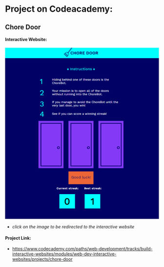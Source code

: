 # Project on Codeacademy:
## Chore Door

#### Interactive Website:
[![choredoor](choredoor.png)](https://s3.amazonaws.com/codecademy-content/projects/chore-door/chore-door-final/index.html)
- *click on the image to be redirected to the interactive website*

#### Project Link:
- https://www.codecademy.com/paths/web-development/tracks/build-interactive-websites/modules/web-dev-interactive-websites/projects/chore-door
